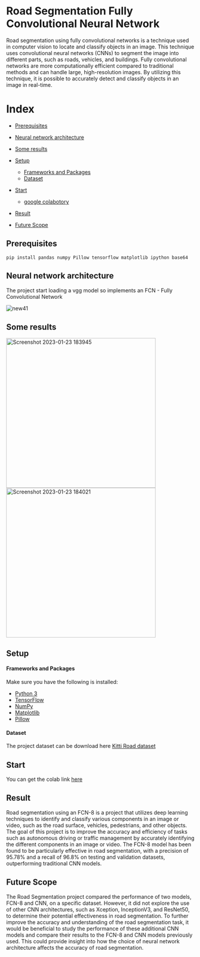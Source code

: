 
# Road Segmentation Fully Convolutional Neural Network
Road segmentation using fully convolutional networks is a technique used in computer vision to locate and classify objects in an image. This technique uses convolutional neural networks (CNNs) to segment the image into different parts, such as roads, vehicles, and buildings. Fully convolutional networks are more computationally efficient compared to traditional methods and can handle large, high-resolution images. By utilizing this technique, it is possible to accurately detect and classify objects in an image in real-time.

# Index
- [Prerequisites](#Prerequisites)
- [Neural network architecture](#Neural-network-archtecture)
- [Some results](#Some-results)
- [Setup](#Setup)
    - [Frameworks and Packages](#Frameworks-and-Packages)
    - [Dataset](#Dataset)
- [Start](#Start)
    - [google colabotory](#colab)

- [Result](#Result)

- [Future Scope](#Future-Scope)

## Prerequisites
```
pip install pandas numpy Pillow tensorflow matplotlib ipython base64
```
## Neural network architecture
The project start loading a vgg model so implements an FCN - Fully Convolutional Network

![new41](https://user-images.githubusercontent.com/83110202/214049630-b4cbeb20-bdae-43a2-97c0-b347ccb9ad89.jpg)

## Some results
<img width="400" alt="Screenshot 2023-01-23 183945" src="https://user-images.githubusercontent.com/83110202/214048051-fd7e2035-e267-40fb-9919-e5507190f326.png">
<img width="400" alt="Screenshot 2023-01-23 184021" src="https://user-images.githubusercontent.com/83110202/214048059-9662da03-039c-4a1b-81b3-2bcf27559800.png">

## Setup
#### Frameworks and Packages
Make sure you have the following is installed:
 - [Python 3](https://www.python.org/)
 - [TensorFlow](https://www.tensorflow.org/)
 - [NumPy](http://www.numpy.org/)
 - [Matplotlib](https://matplotlib.org/)
 - [Pillow](https://pillow.readthedocs.io/en/stable/)
#### Dataset
The project dataset can be download here [Kitti Road dataset](http://www.cvlibs.net/datasets/kitti/eval_road.php)

## Start
 You can get the colab link [here](https://colab.research.google.com/drive/1POUdfvGhR3a_nlNK44-k2UpevEVkcbmO?usp=sharing)

## Result
Road segmentation using an FCN-8 is a project that utilizes deep learning techniques to identify and classify various components in an image or video, such as the road surface, vehicles, pedestrians, and other objects. The goal of this project is to improve the accuracy and efficiency of tasks such as autonomous driving or traffic management by accurately identifying the different components in an image or video. The FCN-8 model has been found to be particularly effective in road segmentation, with a precision of 95.78% and a recall of 96.8% on testing and validation datasets, outperforming traditional CNN models.

## Future Scope
The Road Segmentation project compared the performance of two models, FCN-8 and CNN, on a specific dataset. However, it did not explore the use of other CNN architectures, such as Xception, InceptionV3, and ResNet50, to determine their potential effectiveness in road segmentation. To further improve the accuracy and understanding of the road segmentation task, it would be beneficial to study the performance of these additional CNN models and compare their results to the FCN-8 and CNN models previously used. This could provide insight into how the choice of neural network architecture affects the accuracy of road segmentation.
